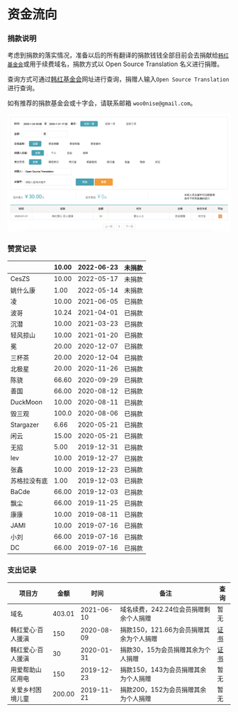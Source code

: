 # 资金流向

### 捐款说明

考虑到捐款的落实情况，准备以后的所有翻译的捐款钱钱全部目前会去捐献给[`韩红基金会`](http://www.hhax.org/)或用于续费域名，捐款方式以 Open Source Translation 名义进行捐赠。

查询方式可通过[韩红基金会](http://www.hhax.org/g.html?type=10\&URLparamName=%E7%88%B1%E5%BF%83%E6%8D%90%E8%B5%A0)网址进行查询，捐赠人输入`Open Source Translation`进行查询。

如有推荐的捐款基金会或十字会，请联系邮箱 `woo0nise@gmail.com`。&#x20;

![](<.gitbook/assets/wx20200131-173347-2x (1) (1).png>)

### 赞赏记录

|           | 10.00 | 2022-06-23 | 未捐款 |
| --------- | ----- | ---------- | --- |
| CesZS     | 10.00 | 2022-05-17 | 未捐款 |
| 姚什么康      | 1.00  | 2022-05-14 | 未捐款 |
| 凌         | 10.00 | 2021-06-05 | 已捐款 |
| 波哥        | 10.24 | 2021-04-01 | 已捐款 |
| 沉潜        | 10.00 | 2021-03-23 | 已捐款 |
| 轻风掠山      | 10.00 | 2021-01-20 | 已捐款 |
| 冕         | 20.00 | 2020-12-07 | 已捐款 |
| 三杯茶       | 20.00 | 2020-12-04 | 已捐款 |
| 北极星       | 20.00 | 2020-11-26 | 已捐款 |
| 陈骁        | 66.60 | 2020-09-29 | 已捐款 |
| 善国        | 66.00 | 2020-08-12 | 已捐款 |
| DuckMoon  | 10.00 | 2020-08-11 | 已捐款 |
| 毁三观       | 100.0 | 2020-08-06 | 已捐款 |
| Stargazer | 6.66  | 2020-05-21 | 已捐款 |
| 闲云        | 15.00 | 2020-05-21 | 已捐款 |
| 无招        | 5.00  | 2019-12-31 | 已捐款 |
| lev       | 10.00 | 2019-12-27 | 已捐款 |
| 张鑫        | 10.00 | 2019-12-23 | 已捐款 |
| 苏格拉没有底    | 1.00  | 2019-12-03 | 已捐款 |
| BaCde     | 66.00 | 2019-12-03 | 已捐款 |
| 飘尘        | 66.00 | 2019-11-25 | 已捐款 |
| 康康        | 10.00 | 2019-08-11 | 已捐款 |
| JAMI      | 10.00 | 2019-07-16 | 已捐款 |
| 小刘        | 66.00 | 2019-07-16 | 已捐款 |
| DC        | 66.00 | 2019-07-16 | 已捐款 |

### 支出记录

| 项目方       | 金额     | 时间         | 备注                       | 查询                                                                   |
| --------- | ------ | ---------- | ------------------------ | -------------------------------------------------------------------- |
| 域名        | 403.01 | 2021-06-10 | 域名续费，242.24位会员捐赠剩余个人捐赠   | 暂无                                                                   |
| 韩红爱心·百人援滇 | 150    | 2020-08-09 | 捐款150，121.66为会员捐赠其余为个人捐赠 | [证书](https://img.zhiiyun.com/blog\_ec62ab8ecebbbed14778d8ea5a9e2b72) |
| 韩红爱心·百人援滇 | 30     | 2020-01-31 | 捐款30，15为会员捐赠其余为个人捐赠      | [证书](https://img.zhiiyun.com/blog\_7ec808170c93ae174947ea5edbd43aef) |
| 用爱帮助山区用电  | 150    | 2019-12-23 | 捐款150，143为会员捐赠其余为个人捐赠    | 暂无                                                                   |
| 关爱乡村困境儿童  | 200.00 | 2019-11-21 | 捐款200，152为会员捐赠其余为个人捐赠    | 暂无                                                                   |

